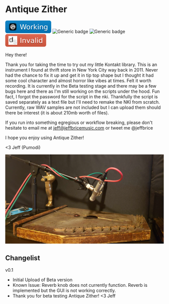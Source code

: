 # Antique Zither
![Generic badge](https://github.com/pumodi/open-samples/blob/main/docs/img/samplers/Kontakt-Working-blue.svg)
![Generic badge](https://img.shields.io/badge/-Invalid-red?logo=abletonlive)
![Generic badge](https://img.shields.io/badge/-Invalid-red?logo=apple)
![Generic badge](https://github.com/pumodi/open-samples/blob/main/docs/img/samplers/DS-Invalid-red.svg)

Hey there!

Thank you for taking the time to try out my little Kontakt library.
This is an instrument I found at thrift store in New York City way back in 2011. Never had the chance to fix it up and get it in tip top shape but I thought it had some cool character and almost horror like vibes at times. Felt it worth recording.
It is currently in the Beta testing stage and there may be a few bugs here and there as I'm still working on the scripts under the hood.
Fun fact, I forgot the password for the script in the nki. Thankfully the script is saved separately as a text file but I'll need to remake the NKI from scratch.
Currently, raw WAV samples are not included but I can upload them should there be interest (it is about 210mb worth of files).

If you run into something egregious or workflow breaking, please don't hesitate to email me at jeff@jeffbricemusic.com or tweet me @jeffbrice

I hope you enjoy using Antique Zither!

<3 Jeff (Pumodi)

![Zither Image](Resources/20190924_115151.jpg)

## Changelist

v0.1
* Initial Upload of Beta version
* Known Issue: Reverb knob does not currently function. Reverb is implemented but the GUI is not working correctly.
* Thank you for beta testing Antique Zither! <3 Jeff
